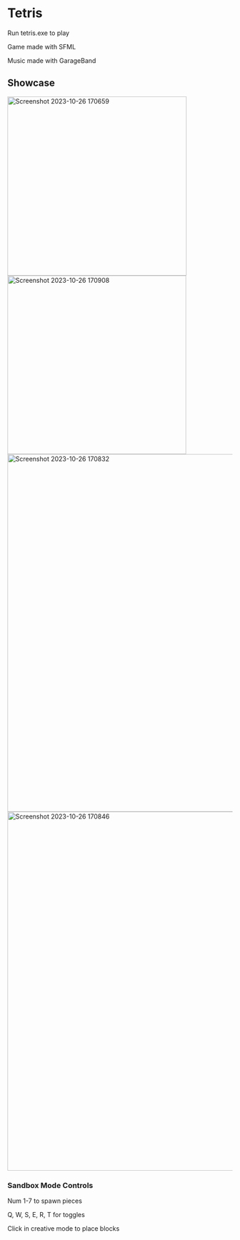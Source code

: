 # Tetris
Run tetris.exe to play

Game made with SFML

Music made with GarageBand

## Showcase

<img width="401" alt="Screenshot 2023-10-26 170659" src="https://github.com/chenrbin/Tetris/assets/116681197/78f72109-d052-478e-87b8-b3338b317662">
<img width="400" alt="Screenshot 2023-10-26 170908" src="https://github.com/chenrbin/Tetris/assets/116681197/699dbf9a-33d0-46af-99fc-323c0ef311d4">
<img width="801" alt="Screenshot 2023-10-26 170832" src="https://github.com/chenrbin/Tetris/assets/116681197/3c0ced2b-21e6-4ff3-9559-52cb4a3a1306">
<img width="804" alt="Screenshot 2023-10-26 170846" src="https://github.com/chenrbin/Tetris/assets/116681197/588f20cf-b598-47a7-8dc6-82f1aa33b65d">

### Sandbox Mode Controls
Num 1-7 to spawn pieces

Q, W, S, E, R, T for toggles

Click in creative mode to place blocks
